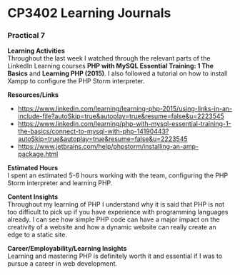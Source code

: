 # CP3402 Learning Journals
### **Practical 7**  


**Learning Activities**  
Throughout the last week I watched through the relevant parts of the LinkedIn Learning courses **PHP with MySQL Essential Training: 1 The Basics** and **Learning PHP (2015)**. I also followed a tutorial on how to install Xampp to configure the PHP Storm interpreter.


**Resources/Links**   
- https://www.linkedin.com/learning/learning-php-2015/using-links-in-an-include-file?autoSkip=true&autoplay=true&resume=false&u=2223545  
- https://www.linkedin.com/learning/php-with-mysql-essential-training-1-the-basics/connect-to-mysql-with-php-14190443?autoSkip=true&autoplay=true&resume=false&u=2223545  
- https://www.jetbrains.com/help/phpstorm/installing-an-amp-package.html

**Estimated Hours**  
I spent an estimated 5-6 hours working with the team, configuring the PHP Storm interpreter and learning PHP.


**Content Insights**  
Throughout my learning of PHP I understand why it is said that PHP is not too difficult to pick up if you have experience with programming languages already. I can see how simple PHP code can have a major impact on the creativity of a website and how a dynamic website can really create an edge to a static site.


**Career/Employability/Learning Insights**  
Learning and mastering PHP is definitely worth it and essential if I was to pursue a career in web development.
